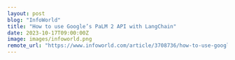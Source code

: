 ```yaml
---
layout: post
blog: "InfoWorld"
title: "How to use Google’s PaLM 2 API with LangChain"
date: 2023-10-17T09:00:00Z
image: images/infoworld.png
remote_url: "https://www.infoworld.com/article/3708736/how-to-use-google-palm-2-with-langchain.html#tk.rss_applicationdevelopment"
---
```

